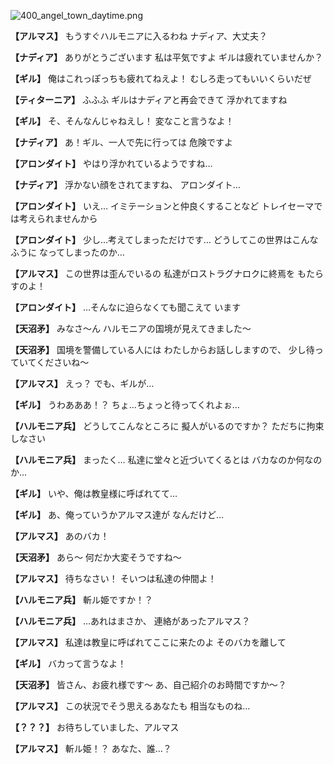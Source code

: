 
![400_angel_town_daytime.png](../images/backgrounds/400_angel_town_daytime.png)

**【アルマス】**
もうすぐハルモニアに入るわね
ナディア、大丈夫？

**【ナディア】**
ありがとうございます
私は平気ですよ
ギルは疲れていませんか？

**【ギル】**
俺はこれっぽっちも疲れてねえよ！
むしろ走ってもいいくらいだぜ

**【ティターニア】**
ふふふ
ギルはナディアと再会できて
浮かれてますね

**【ギル】**
そ、そんなんじゃねえし！
変なこと言うなよ！

**【ナディア】**
あ！ギル、一人で先に行っては
危険ですよ

**【アロンダイト】**
やはり浮かれているようですね…

**【ナディア】**
浮かない顔をされてますね、
アロンダイト…

**【アロンダイト】**
いえ…
イミテーションと仲良くすることなど
トレイセーマでは考えられませんから

**【アロンダイト】**
少し…考えてしまっただけです…
どうしてこの世界はこんなふうに
なってしまったのか…

**【アルマス】**
この世界は歪んでいるの
私達がロストラグナロクに終焉を
もたらすのよ！

**【アロンダイト】**
…そんなに迫らなくても聞こえて
います

**【天沼矛】**
みなさ～ん
ハルモニアの国境が見えてきました～

**【天沼矛】**
国境を警備している人には
わたしからお話ししますので、
少し待っていてくださいね～

**【アルマス】**
えっ？
でも、ギルが…

**【ギル】**
うわあああ！？
ちょ…ちょっと待ってくれよぉ…

**【ハルモニア兵】**
どうしてこんなところに
擬人がいるのですか？
ただちに拘束しなさい

**【ハルモニア兵】**
まったく…
私達に堂々と近づいてくるとは
バカなのか何なのか…

**【ギル】**
いや、俺は教皇様に呼ばれてて…

**【ギル】**
あ、俺っていうかアルマス達が
なんだけど…

**【アルマス】**
あのバカ！

**【天沼矛】**
あら～
何だか大変そうですね～

**【アルマス】**
待ちなさい！
そいつは私達の仲間よ！

**【ハルモニア兵】**
斬ル姫ですか！？

**【ハルモニア兵】**
…あれはまさか、
連絡があったアルマス？

**【アルマス】**
私達は教皇に呼ばれてここに来たのよ
そのバカを離して

**【ギル】**
バカって言うなよ！

**【天沼矛】**
皆さん、お疲れ様です～
あ、自己紹介のお時間ですか～？

**【アルマス】**
この状況でそう思えるあなたも
相当なものね…

**【？？？】**
お待ちしていました、アルマス

**【アルマス】**
斬ル姫！？
あなた、誰…？
